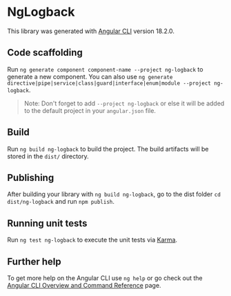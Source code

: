 # NgLogback

This library was generated with [Angular CLI](https://github.com/angular/angular-cli) version 18.2.0.

## Code scaffolding

Run `ng generate component component-name --project ng-logback` to generate a new component. You can also use `ng generate directive|pipe|service|class|guard|interface|enum|module --project ng-logback`.
> Note: Don't forget to add `--project ng-logback` or else it will be added to the default project in your `angular.json` file. 

## Build

Run `ng build ng-logback` to build the project. The build artifacts will be stored in the `dist/` directory.

## Publishing

After building your library with `ng build ng-logback`, go to the dist folder `cd dist/ng-logback` and run `npm publish`.

## Running unit tests

Run `ng test ng-logback` to execute the unit tests via [Karma](https://karma-runner.github.io).

## Further help

To get more help on the Angular CLI use `ng help` or go check out the [Angular CLI Overview and Command Reference](https://angular.dev/tools/cli) page.
